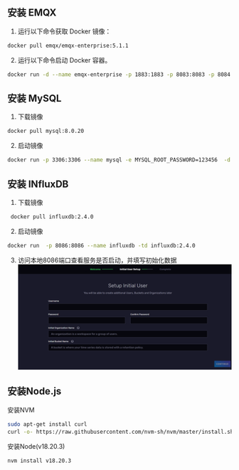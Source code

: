 ## 安装 EMQX

1. 运行以下命令获取 Docker 镜像：
``` bash
docker pull emqx/emqx-enterprise:5.1.1
```

2. 运行以下命令启动 Docker 容器。
```bash
docker run -d --name emqx-enterprise -p 1883:1883 -p 8083:8083 -p 8084:8084 -p 8883:8883 -p 18083:18083 emqx/emqx-enterprise:5.1.1
```

## 安装 MySQL

1. 下载镜像
``` bash
docker pull mysql:8.0.20
```
2. 启动镜像
```bash
docker run -p 3306:3306 --name mysql -e MYSQL_ROOT_PASSWORD=123456  -d mysql:8.0.20
```
## 安装 INfluxDB

1. 下载镜像
```bash
 docker pull influxdb:2.4.0
```
   
2. 启动镜像
```bash
docker run  -p 8086:8086 --name influxdb -td influxdb:2.4.0
```

3. 访问本地8086端口查看服务是否启动，并填写初始化数据
	![](attachments/Pasted%20image%2020240522143749.png)


## 安装Node.js

安装NVM

```bash
sudo apt-get install curl
curl -o- https://raw.githubusercontent.com/nvm-sh/nvm/master/install.sh | bash
```

安装Node(v18.20.3)

``` bash
nvm install v18.20.3
```